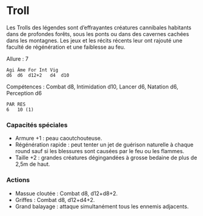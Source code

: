 
# Troll
Les Trolls des légendes sont d’effrayantes créatures cannibales habitants dans de profondes forêts, sous les ponts ou dans des cavernes cachées dans les montagnes. Les jeux et les récits récents leur ont rajouté une faculté de régénération et une faiblesse au feu.

Allure : 7

	Agi	Âme	For	Int	Vig
	d6	d6	d12+2	d4	d10

Compétences : Combat d8, Intimidation d10, Lancer d6, Natation d6, Perception d6

	PAR	RES
	6	10 (1)

### Capacités spéciales
- Armure +1 : peau caoutchouteuse.
- Régénération rapide : peut tenter un jet de guérison naturelle à chaque round sauf si les blessures sont causées par le feu ou les flammes.
- Taille +2 : grandes créatures dégingandées à grosse bedaine de plus de 2,5m de haut.

### Actions
- Massue cloutée : Combat d8, d12+d8+2.
- Griffes : Combat d8, d12+d4+2.
- Grand balayage : attaque simultanément tous les ennemis adjacents.
